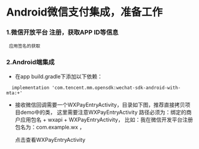 # Android微信支付集成，准备工作

### 1.微信开放平台 注册，获取APP ID等信息

     应用签名的获取

### 2.Android端集成

  - 在app build.gradle下添加以下依赖：
  
  ```
    implementation 'com.tencent.mm.opensdk:wechat-sdk-android-with-mta:+'
  ```

  - 接收微信回调需要一个WXPayEntryActivity，目录如下图，推荐直接拷贝项目demo中的类，
    这里需要注意WXPayEntryActivity 路径必须为：绑定的商户应用包名 + wxapi + WXPayEntryActivity，
    比如：我在微信开发平台注册包名为：com.example.wx ，

    点击查看WXPayEntryActivity

